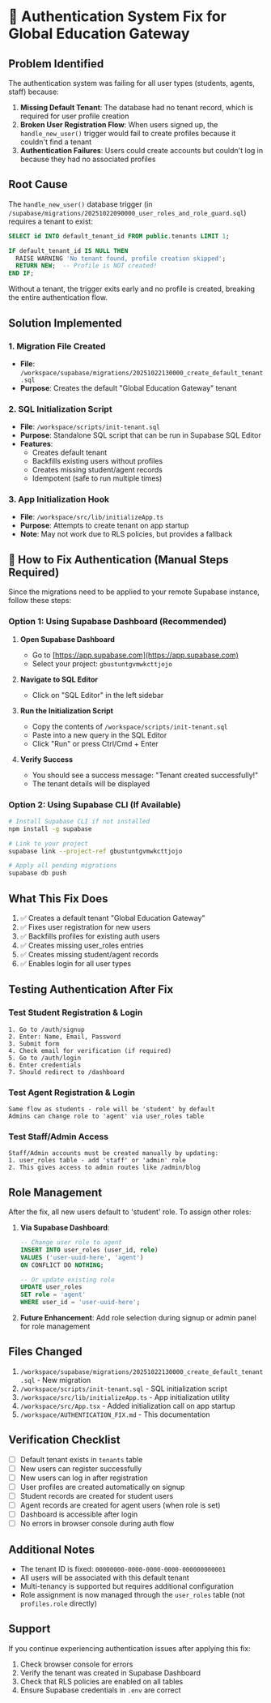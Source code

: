 # 🔧 Authentication System Fix for Global Education Gateway

## Problem Identified

The authentication system was failing for all user types (students, agents, staff) because:

1. **Missing Default Tenant**: The database had no tenant record, which is required for user profile creation
2. **Broken User Registration Flow**: When users signed up, the `handle_new_user()` trigger would fail to create profiles because it couldn't find a tenant
3. **Authentication Failures**: Users could create accounts but couldn't log in because they had no associated profiles

## Root Cause

The `handle_new_user()` database trigger (in `/supabase/migrations/20251022090000_user_roles_and_role_guard.sql`) requires a tenant to exist:

```sql
SELECT id INTO default_tenant_id FROM public.tenants LIMIT 1;

IF default_tenant_id IS NULL THEN
  RAISE WARNING 'No tenant found, profile creation skipped';
  RETURN NEW;  -- Profile is NOT created!
END IF;
```

Without a tenant, the trigger exits early and no profile is created, breaking the entire authentication flow.

## Solution Implemented

### 1. Migration File Created
- **File**: `/workspace/supabase/migrations/20251022130000_create_default_tenant.sql`
- **Purpose**: Creates the default "Global Education Gateway" tenant

### 2. SQL Initialization Script
- **File**: `/workspace/scripts/init-tenant.sql`
- **Purpose**: Standalone SQL script that can be run in Supabase SQL Editor
- **Features**:
  - Creates default tenant
  - Backfills existing users without profiles
  - Creates missing student/agent records
  - Idempotent (safe to run multiple times)

### 3. App Initialization Hook
- **File**: `/workspace/src/lib/initializeApp.ts`
- **Purpose**: Attempts to create tenant on app startup
- **Note**: May not work due to RLS policies, but provides a fallback

## 🚀 How to Fix Authentication (Manual Steps Required)

Since the migrations need to be applied to your remote Supabase instance, follow these steps:

### Option 1: Using Supabase Dashboard (Recommended)

1. **Open Supabase Dashboard**
   - Go to [https://app.supabase.com](https://app.supabase.com)
   - Select your project: `gbustuntgvmwkcttjojo`

2. **Navigate to SQL Editor**
   - Click on "SQL Editor" in the left sidebar

3. **Run the Initialization Script**
   - Copy the contents of `/workspace/scripts/init-tenant.sql`
   - Paste into a new query in the SQL Editor
   - Click "Run" or press Ctrl/Cmd + Enter

4. **Verify Success**
   - You should see a success message: "Tenant created successfully!"
   - The tenant details will be displayed

### Option 2: Using Supabase CLI (If Available)

```bash
# Install Supabase CLI if not installed
npm install -g supabase

# Link to your project
supabase link --project-ref gbustuntgvmwkcttjojo

# Apply all pending migrations
supabase db push
```

## What This Fix Does

1. ✅ Creates a default tenant "Global Education Gateway"
2. ✅ Fixes user registration for new users
3. ✅ Backfills profiles for existing auth users
4. ✅ Creates missing user_roles entries
5. ✅ Creates missing student/agent records
6. ✅ Enables login for all user types

## Testing Authentication After Fix

### Test Student Registration & Login
```
1. Go to /auth/signup
2. Enter: Name, Email, Password
3. Submit form
4. Check email for verification (if required)
5. Go to /auth/login
6. Enter credentials
7. Should redirect to /dashboard
```

### Test Agent Registration & Login
```
Same flow as students - role will be 'student' by default
Admins can change role to 'agent' via user_roles table
```

### Test Staff/Admin Access
```
Staff/Admin accounts must be created manually by updating:
1. user_roles table - add 'staff' or 'admin' role
2. This gives access to admin routes like /admin/blog
```

## Role Management

After the fix, all new users default to 'student' role. To assign other roles:

1. **Via Supabase Dashboard**:
   ```sql
   -- Change user role to agent
   INSERT INTO user_roles (user_id, role)
   VALUES ('user-uuid-here', 'agent')
   ON CONFLICT DO NOTHING;
   
   -- Or update existing role
   UPDATE user_roles
   SET role = 'agent'
   WHERE user_id = 'user-uuid-here';
   ```

2. **Future Enhancement**: Add role selection during signup or admin panel for role management

## Files Changed

1. `/workspace/supabase/migrations/20251022130000_create_default_tenant.sql` - New migration
2. `/workspace/scripts/init-tenant.sql` - SQL initialization script
3. `/workspace/src/lib/initializeApp.ts` - App initialization utility
4. `/workspace/src/App.tsx` - Added initialization call on app startup
5. `/workspace/AUTHENTICATION_FIX.md` - This documentation

## Verification Checklist

- [ ] Default tenant exists in `tenants` table
- [ ] New users can register successfully
- [ ] New users can log in after registration
- [ ] User profiles are created automatically on signup
- [ ] Student records are created for student users
- [ ] Agent records are created for agent users (when role is set)
- [ ] Dashboard is accessible after login
- [ ] No errors in browser console during auth flow

## Additional Notes

- The tenant ID is fixed: `00000000-0000-0000-0000-000000000001`
- All users will be associated with this default tenant
- Multi-tenancy is supported but requires additional configuration
- Role assignment is now managed through the `user_roles` table (not `profiles.role` directly)

## Support

If you continue experiencing authentication issues after applying this fix:

1. Check browser console for errors
2. Verify the tenant was created in Supabase Dashboard
3. Check that RLS policies are enabled on all tables
4. Ensure Supabase credentials in `.env` are correct
